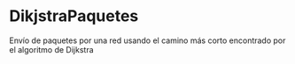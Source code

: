 # DikjstraPaquetes
Envío de paquetes por una red usando el camino más corto encontrado por el algoritmo de Dijkstra
